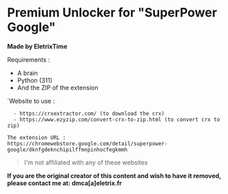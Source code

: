 # Premium Unlocker for "SuperPower Google"
**Made by EletrixTime**

Requirements :

- A brain
- Python (311)
- And the ZIP of the extension 

`Website to use :
      
      - https://crxextractor.com/ (to download the crx)
      - https://www.ezyzip.com/convert-crx-to-zip.html (to convert crx to zip)

    The extension URL : https://chromewebstore.google.com/detail/superpower-google/dknfgdeknchipilffmnpinhocfegkmmh

> I'm not affiliated with any of these websites

**If you are the original creator of this content and wish to have it removed, please contact me at:
dmca[a]eletrix.fr**